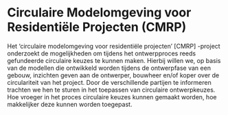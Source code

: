 # Circulaire Modelomgeving voor Residentiële Projecten (CMRP)
Het ‘circulaire modelomgeving voor residentiële projecten’ [CMRP] -project onderzoekt de mogelijkheden om tijdens het ontwerpproces reeds gefundeerde circulaire keuzes te kunnen maken. Hierbij willen we, op basis van de modellen die ontwikkeld worden tijdens de ontwerpfase van een gebouw, inzichten geven aan de ontwerper, bouwheer en/of koper over de circulariteit van het project. Door de verschillende partijen te informeren trachten we hen te sturen in het toepassen van circulaire ontwerpkeuzes. Hoe vroeger in het proces circulaire keuzes kunnen gemaakt worden, hoe makkelijker deze kunnen worden toegepast.
